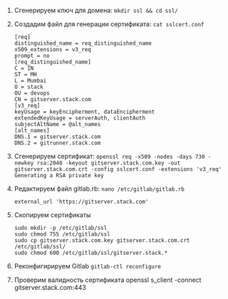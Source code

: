 1. Cгенерируем ключ для домена:   ```mkdir ssl && cd ssl/```

2. Cоздадим файл для генерации сертификата: ```cat sslcert.conf```
   
   ```
   [req]
   distinguished_name = req_distinguished_name
   x509_extensions = v3_req
   prompt = no
   [req_distinguished_name]
   C = IN
   ST = MH
   L = Mumbai
   O = stack
   OU = devops
   CN = gitserver.stack.com
   [v3_req]
   keyUsage = keyEncipherment, dataEncipherment
   extendedKeyUsage = serverAuth, clientAuth
   subjectAltName = @alt_names
   [alt_names]
   DNS.1 = gitserver.stack.com
   DNS.2 = gitrunner.stack.com
   ```

4. Cгенерируем сертификат: ```openssl req -x509 -nodes -days 730 -newkey rsa:2048 -keyout gitserver.stack.com.key -out gitserver.stack.com.crt -config sslcert.conf -extensions 'v3_req' Generating a RSA private key```

5. Редактируем файл gitlab.rb:  ```nano /etc/gitlab/gitlab.rb```
   ```
   external_url 'https://gitserver.stack.com'
   ```

6. Скопируем сертификаты
   ```
   sudo mkdir -p /etc/gitlab/ssl
   sudo chmod 755 /etc/gitlab/ssl
   sudo cp gitserver.stack.com.key gitserver.stack.com.crt /etc/gitlab/ssl/
   sudo chmod 600 /etc/gitlab/ssl/gitserver.stack.*
   ```

7. Реконфигирируем Gitlab
```gitlab-ctl reconfigure```

8. Проверим валидность сертификата
openssl s_client -connect gitserver.stack.com:443












